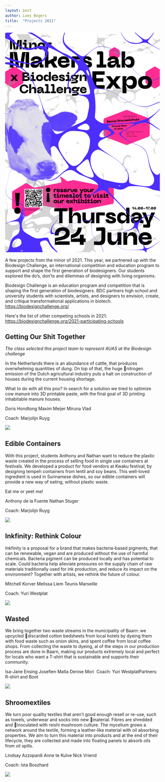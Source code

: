 ```yaml
---
layout: post
author: Loes Bogers
title:  "Projects 2021"
---
```


![](/assets/imgs/expominorml.png)

A few projects from the minor of 2021. This year, we partnered up with the Biodesign Challenge, an international competition and education program to support and shape the first generation of biodesigners. Our students explored the do’s, don’ts and dilemmas of designing with living organisms. 

Biodesign Challenge is an education program and competition that is shaping the first generation of biodesigners. BDC partners high school and university students with scientists, artists, and designers to envision, create, and critique transformational applications in biotech. https://biodesignchallenge.org/

Here's the list of other competing schools in 2021: https://biodesignchallenge.org/2021-participating-schools

## Getting Our Shit Together

*The class selected this project team to represent AUAS at the Biodesign challenge*

In the Netherlands there is an abundance of cattle, that produces overwhelming quantities of dung. On top of that, the huge nitrogen emission of the Dutch agricultural industry puts a halt on construction of houses during the current housing shortage. 

What to do with all this poo? In search for a solution we tried to optimize cow manure into 3D printable paste, with the final goal of 3D printing inhabitable
manure houses.​

Doris Hondtong​
Maxim Meijer​
Miruna Vlad​

Coach: Marjolijn Ruyg

![](/assets/imgs/poo.jpg)

## Edible Containers


With this project, students Anthony and Nathan want to reduce the plastic waste created in the process of selling food in single use containers at festivals. We developed a product for food vendors at Kwaku festival, by designing tempeh containers from lentil and soy beans. This well-loved ingredient is used in Surinamese dishes, so our edible containers will provide a new way of eating, without plastic waste. 

Eat me or yeet me!​

Anthony de la Fuente​
Nathan Stuger​

​Coach: Marjolijn Ruyg

![](/assets/imgs/duncan1.jpg)

## Inkfinity: Rethink Colour

​Inkfinity is a proposal for a brand that makes bacteria-based pigments, that can be  renewable, vegan and are produced without the use of harmful chemicals. Bacteria pigment can be produced locally and has potential to scale. Could bacteria help alleviate pressures on the supply chain of raw materials traditionally used for ink production, and reduce its impact on the environment? Together with artists, we rethink the future of colour.​

Mitchell Korver​
Melissa Liem​
Teunis Marseille​

Coach: Yuri Westplat​

![](/assets/imgs/inkfinity.jpg)
	
## Wasted

We bring together two waste streams in the municipality of Baarn: we upcycled discarded cotton bedsheets from local hotels by dyeing them with food waste such as onion skins, and spent coffee from local coffee shops. From collecting the waste to dyeing, al of the steps in our production process are done in Baarn, making our products extremely local and perfect for locals who want a T-shirt that is sustainable and supports their community.​

Isa-Jane Ensing​
Josefien Matla​
Denise Mori​
​
Coach: Yuri Westplat​
Partners: R-shirt and Boot

![](/assets/imgs/wasted2.jpg)

## Shroomextiles​

We turn poor quality textiles that aren’t good enough resell or re-use, such as towels, underwear and socks into new material. Fibres are shredded and inoculated with reishi mushroom culture. The mycelium grows a network around the textile, forming a leather-like material with oil absorbing properties. We aim to turn this material into products and at the end of their lifecycle, they are collected and made into floating panels to absorb oils from oil spills.​

Lindsay Azzopardi​
Anne te Kulve​
Nick Vriend​

Coach: Ista Boszhard​

![](/assets/imgs/shroomextiles.jpg)


